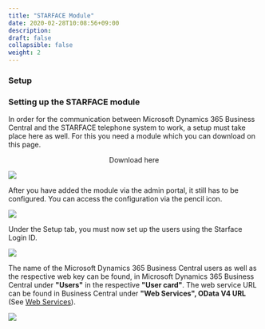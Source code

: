 ```yaml
---
title: "STARFACE Module"
date: 2020-02-28T10:08:56+09:00
description: 
draft: false
collapsible: false
weight: 2
---
```

### Setup

### Setting up the STARFACE module
In order for the communication between Microsoft Dynamics 365 Business Central and the STARFACE telephone system to work, a setup must take place here as well. For this you need a module which you can download on this page.

<p style="text-align: center;">
Download here
</p>

[<img src="/images/apps/ctidownload.jpg">](files/CTI_Module.zip)

After you have added the module via the admin portal, it still has to be configured. You can access the configuration via the pencil icon.

![](images/apps/cticonfigstarfaceen.png)

Under the Setup tab, you must now set up the users using the Starface Login ID.

![](images/apps/ctimodulesetupen.png)

The name of the Microsoft Dynamics 365 Business Central users as well as the respective web key can be found, in Microsoft Dynamics 365 Business Central under **"Users"** in the respective **"User card"**. The web service URL can be found in Business Central under **"Web Services", OData V4 URL** (See [Web Services](en-us/apps/cti-for-starface/first-steps/setup/web-services/)).

![](images/apps/ctiusersetupen.PNG)